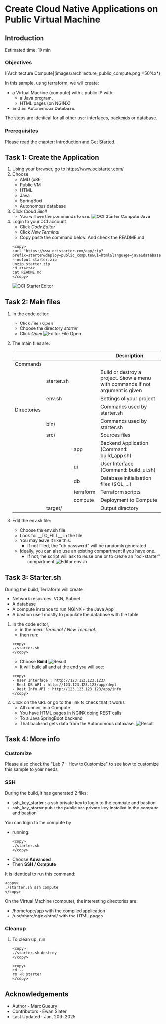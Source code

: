 
# Create Cloud Native Applications on Public Virtual Machine

## Introduction

Estimated time: 10 min

### Objectives

![Architecture Compute](images/architecture_public_compute.png =50%x*)

In this sample, using terraform, we will create:
- a Virtual Machine (compute) with a public IP with:
    - a Java program, 
    - HTML pages (on NGINX)
- and an Autonomous Database. 

The steps are identical for all other user interfaces, backends or database.

### Prerequisites

Please read the chapter: Introduction and Get Started.

## Task 1: Create the Application

1. Using your browser, go to https://www.ocistarter.com/
2. Choose 
    - AMD (x86)
    - Public VM
    - HTML
    - Java
    - SpringBoot
    - Autonomous database
3. Click *Cloud Shell*
    - You will see the commands to use.
  ![OCI Starter Compute Java](images/starter-compute-java.png)
4. Login to your OCI account
    - Click *Code Editor*
    - Click *New Terminal*
    - Copy paste the command below. And check the README.md
    ```
    <copy>
    curl "https://www.ocistarter.com/app/zip?prefix=starter&deploy=public_compute&ui=html&language=java&database=atp" --output starter.zip
    unzip starter.zip
    cd starter
    cat README.md
    </copy>
    ```
    ![OCI Starter Editor](images/starter-editor.png)

## Task 2: Main files

1. In the code editor:
    - Click *File* / *Open*
    - Choose the directory *starter*
    - Click *Open*
    ![Editor File Open](images/starter-compute-dir.png)
2. The main files are:

   |             |            |           | Description |
   | ----------- | ---------- | --------- | ---|
   | Commands    |            |           |  |
   |             | starter.sh |           | Build or destroy a project. Show a menu with commands if not argument is given | 
   |             | env.sh     |           | Settings of your project | 
   | Directories |            |           | Commands used by starter.sh | 
   |             | bin/       |           | Commands used by starter.sh | 
   |             | src/       |           | Sources files | 
   |             |            | app       | Backend Application (Command: build_app.sh) | 
   |             |            | ui        | User Interface (Command: build_ui.sh) | 
   |             |            | db        | Database initialisation files (SQL, ...) | 
   |             |            | terraform | Terraform scripts  | 
   |             |            | compute   | Deployment to Compute | 
   |             | target/    |           | Output directory  | 

3. Edit the env.sh file:
    - Choose the env.sh file.
    - Look for \_\_TO_FILL\_\_ in the file
    - You may leave it like this.
        - If not filled, the "db password" will be randomly generated
    - Ideally, you can also use an existing compartment if you have one. 
        - If not, the script will ask to reuse one or to create an "oci-starter" compartment
    ![Editor env.sh](images/starter-compute-env.png)

## Task 3: Starter.sh

During the build, Terraform will create:
- Network resources: VCN, Subnet
- A database
- A compute instance to run NGINX + the Java App
- A bastion used mostly to populate the database with the table

1. In the code editor, 
    - in the menu *Terminal / New Terminal*. 
    - then run:
    ```
    <copy>
    ./starter.sh
    </copy>
    ```
    - Choose **Build**
        ![Result](images/starter-starter-build.png)  
    - It will build all and at the end you will see:
    ```
    <copy>
    - User Interface : http://123.123.123.123/
    - Rest DB API : http://123.123.123.123/app/dept
    - Rest Info API : http://123.123.123.123/app/info
    </copy>
    ```
2. Click on the URL or go to the link to check that it works:
    - All running in a Compute 
    - You have HTML pages in NGINX doing REST calls 
    - To a Java SpringBoot backend
    - That backend gets data from the Autonomous database. 
    ![Result](images/starter-compute-result.png)

## Task 4: More info

### Customize

Please also check the  "Lab 7 - How to Customize" to see how to customize this sample to your needs

### SSH

During the build, it has generated 2 files:
- ssh\_key\_starter : a ssh private key to login to the compute and bastion
- ssh\_key\_starter.pub : the public ssh private key installed in the compute and bastion

You can login to the compute by
- running:
    ```
    <copy>
    ./starter.sh 
    </copy>
    ```
- Choose **Advanced**
- Then **SSH / Compute**

It is identical to run this command:
```
<copy>
./starter.sh ssh compute
</copy>
```

On the Virtual Machine (compute), the interesting directories are:
- /home/opc/app with the compiled application
- /usr/share/nginx/html/ with the HTML pages

### Cleanup

1. To clean up, run 
    ```
    <copy>
    ./starter.sh destroy
    </copy>
    ```

    ```
    <copy>
    cd ..
    rm -R starter
    </copy>
    ```

## Acknowledgements

* Author - Marc Gueury
* Contributors - Ewan Slater 
* Last Updated - Jan, 20th 2025

